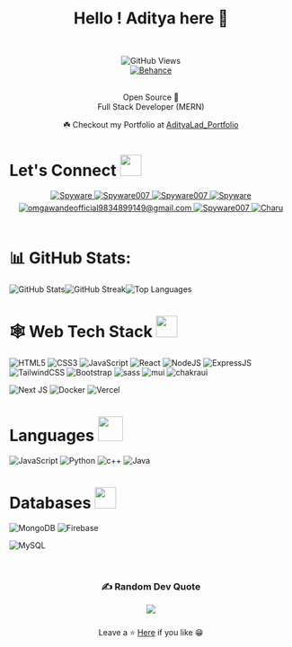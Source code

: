 <div id="header" align="center" >
 
 
   <h1> Hello ! Aditya here 👋  </h1>
   <br>
   
  ![GitHub Views](https://komarev.com/ghpvc/?username=Adityalad-25&color=FAC151)  
  [![Behance](https://img.shields.io/badge/Behance-1769ff?logo=behance&logoColor=white)](https://behance.net/adityalad-25)

  <br>
  Open Source 🚀 <br/>
  Full Stack Developer (MERN) <br/>
  
  ☘️ Checkout my Portfolio at <a href="https://adityalad-25.github.io/portfoliowebsite/" rel="nofollow">AdityaLad_Portfolio</a>

 </p>
 
</div> 






<picture>
  <source
    media="(prefers-color-scheme: dark)"
    srcset="https://raw.githubusercontent.com/platane/snk/output/github-contribution-grid-snake-dark.svg"
  />
  <source
    media="(prefers-color-scheme: light)"
    srcset="https://raw.githubusercontent.com/platane/snk/output/github-contribution-grid-snake.svg"
  />
<!--   <img
    alt="github contribution grid snake animation"
    src="https://raw.githubusercontent.com/platane/snk/output/github-contribution-grid-snake.svg"
  /> -->
</picture>

# Let's Connect <img src="https://raw.githubusercontent.com/ShahriarShafin/ShahriarShafin/main/Assets/handshake.gif" height="38px">

<div align="center">
 <a href="https://www.linkedin.com/in/aditya-lad-609586226/" target="_blank">
<img src=https://img.shields.io/badge/linkedin-%231E77B5.svg?&style=for-the-badge&logo=linkedin&logoColor=white alt=Spyware linkedin style="margin-bottom: 5px;" />
</a>
  
 <a href="https://github.com/Adityalad-25" target="_blank">
<img src=https://img.shields.io/badge/GitHub-100000?style=for-the-badge&logo=github&logoColor=white alt=Spyware007 GitHub style="margin-bottom: 5px;" />
</a>
  
 <a href="https://twitter.com/Adityal22778892" target="_blank">
<img src=https://img.shields.io/badge/twitter-%2300acee.svg?&style=for-the-badge&logo=twitter&logoColor=white alt=Spyware007 twitter style="margin-bottom: 5px;" />
</a>

<a href="https://adityalad2003.hashnode.dev/" target="_blank">
<img src="https://img.shields.io/badge/Hashnode-%232962FF.svg?&style=for-the-badge&logo=hashnode&logoColor=white" alt=Spyware hashnode style="margin-bottom:5px;">
</a>

<a href="mailto:adityalad2003@gmail.com" target="_blank">
<img src="https://img.shields.io/badge/Gmail-D14836?style=for-the-badge&logo=gmail&logoColor=white" alt=omgawandeofficial9834899149@gmail.com mail style="margin-bottom: 5px;" />
</a>

<a href="https://www.instagram.com/adi_tya.jsx/" target="_blank">
<img src=https://img.shields.io/badge/Instagram-E4405F?style=for-the-badge&logo=instagram&logoColor=white alt=Spyware007 Instagram style="margin-bottom: 5px;" />
</a>
<a href="https://www.facebook.com/adi.lad.18294?mibextid=ZbWKwL" target="_blank">
<img src=https://img.shields.io/badge/Facebook-1877F2?style=for-the-badge&logo=facebook&logoColor=white alt=Charu Facebook style="margin-bottom: 5px;" />
</a>

</div>

<br/>

# 📊 GitHub Stats:
<div style="display: flex; justify-content: place-evenly;">
    <img src="https://github-readme-stats.vercel.app/api?username=adityalad-25&theme=dark&hide_border=false&include_all_commits=false&count_private=false" alt="GitHub Stats" />
    <img src="https://github-readme-streak-stats.herokuapp.com/?user=adityalad-25&theme=dark&hide_border=false" alt="GitHub Streak" />

 <div align="center">
    <img src="https://github-readme-stats.vercel.app/api/top-langs/?username=adityalad-25&theme=dark&hide_border=false&include_all_commits=false&count_private=false&layout=compact" alt="Top Languages" />
    </div>
</div>





# 🕸 Web Tech Stack <img src="./img/web.gif" height="38px">

<div align="left">
<img alt="HTML5" src="https://img.shields.io/badge/html5-%23E34F26.svg?style=for-the-badge&logo=html5&logoColor=white"/>
<img alt="CSS3" src="https://img.shields.io/badge/css3-%231572B6.svg?style=for-the-badge&logo=css3&logoColor=white"/> 
<img alt="JavaScript" src="https://img.shields.io/badge/javascript-%23323330.svg?style=for-the-badge&logo=javascript&logoColor=%23F7DF1E"/> 
<img alt="React" src="https://img.shields.io/badge/react-%2320232a.svg?style=for-the-badge&logo=react&logoColor=%2361DAFB"/>
<img alt="NodeJS" src="https://img.shields.io/badge/node.js-%2343853D.svg?style=for-the-badge&logo=node-dot-js&logoColor=white"/>
<img alt="ExpressJS" src="https://img.shields.io/badge/Express.js-000000?style=for-the-badge&logo=express&logoColor=white"/>

 <img alt="TailwindCSS" src="https://img.shields.io/badge/Tailwind_CSS-38B2AC?style=for-the-badge&logo=tailwind-css&logoColor=white"/>
<img alt="Bootstrap" src="https://img.shields.io/badge/bootstrap-%23563D7C.svg?style=for-the-badge&logo=bootstrap&logoColor=white"/>
<img alt="sass" src="https://img.shields.io/badge/Sass-CC6699?style=for-the-badge&logo=sass&logoColor=white"/>
<!-- <img alt="PHP" src="https://img.shields.io/badge/php-%23777BB4.svg?style=for-the-badge&logo=php&logoColor=white"/> -->
<!-- <img alt="NextJS" src="https://img.shields.io/badge/threejs-black?style=for-the-badge&logo=three.js&logoColor=white"> -->
<img alt="mui" src="https://img.shields.io/badge/Material%20UI-007FFF?style=for-the-badge&logo=mui&logoColor=white"/>
<img alt="chakraui" src="https://img.shields.io/badge/Chakra--UI-319795?style=for-the-badge&logo=chakra-ui&logoColor=white"/>
<!-- <img alt="Redux" src="https://img.shields.io/badge/Redux-593D88?style=for-the-badge&logo=redux&logoColor=white"/> -->
<!-- <img alt="NextJS" src="https://img.shields.io/badge/next.js-000000?style=for-the-badge&logo=nextdotjs&logoColor=white"/> -->
<!-- <img alt="sockteio" src="https://img.shields.io/badge/Socket.io-010101?&style=for-the-badge&logo=Socket.io&logoColor=white"/> -->

 
![Next JS](https://img.shields.io/badge/Next-black?style=for-the-badge&logo=next.js&logoColor=white) 
![Docker](https://img.shields.io/badge/docker-%230db7ed.svg?style=for-the-badge&logo=docker&logoColor=white)
 ![Vercel](https://img.shields.io/badge/vercel-%23000000.svg?style=for-the-badge&logo=vercel&logoColor=white)
 
</div>


# Languages <img src="./img/language.gif" height="44px">

<div align="left">
  <img alt="JavaScript" src="https://img.shields.io/badge/javascript-%23323330.svg?style=for-the-badge&logo=javascript&logoColor=%23F7DF1E"/> 
<!--   <img alt="TypeScript" src="https://img.shields.io/badge/TypeScript-007ACC?style=for-the-badge&logo=typescript&logoColor=white"/>  -->
  <img alt="Python" src="https://img.shields.io/badge/Python-3776AB?style=for-the-badge&logo=python&logoColor=white"/>
  <img alt="c++" src="https://img.shields.io/badge/C%2B%2B-00599C?style=for-the-badge&logo=c%2B%2B&logoColor=white"/>
  <img alt="Java" src="https://img.shields.io/badge/java-%23ED8B00.svg?style=for-the-badge&logo=java&logoColor=white"/>
</div>


# Databases <img src="./img/database.gif" height="38px">

<div align="left">
  <!-- <img alt="MySQL" src="https://img.shields.io/badge/mysql-%2300f.svg?style=for-the-badge&logo=mysql&logoColor=white"/> -->
  <img alt="MongoDB" src ="https://img.shields.io/badge/MongoDB-4EA94B?style=for-the-badge&logo=mongodb&logoColor=white"/>
  <img alt="Firebase" src ="https://img.shields.io/badge/Firebase-039BE5?style=for-the-badge&logo=Firebase&logoColor=white"/>
  <!-- <img alt="SQLite" src ="https://img.shields.io/badge/sqlite-%2307405e.svg?style=for-the-badge&logo=sqlite&logoColor=white"/> -->
  <!-- <img alt="PostgreSQL" src ="https://img.shields.io/badge/PostgreSQL-316192?style=for-the-badge&logo=postgresql&logoColor=white"/> -->

  ![MySQL](https://img.shields.io/badge/mysql-%2300000f.svg?style=for-the-badge&logo=mysql&logoColor=white)
</div>

<br>

<div align="center">

  ### ✍️ Random Dev Quote
 
 ![](https://quotes-github-readme.vercel.app/api?type=horizontal&theme=radical)
   <p style="font-weight: bold; font-family: 'cursive'; font-size: 24px; text-transform: uppercase; letter-spacing: 3px;">



   
   Leave a ⭐  [Here](https://github.com/adityalad-25/adityalad-25) if you like 😁


</div>













